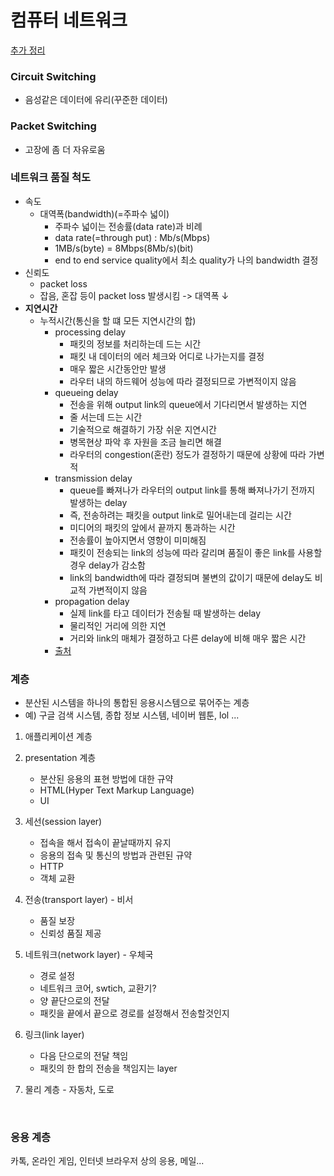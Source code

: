 # 컴퓨터 네트워크
[추가 정리](https://graceful-coriander-375.notion.site/week-2-f0cff7f4bfba49f58408cf30aa8a37a6)
### Circuit Switching
- 음성같은 데이터에 유리(꾸준한 데이터)

### Packet Switching
- 고장에 좀 더 자유로움

### 네트워크 품질 척도
- 속도
  - 대역폭(bandwidth)(=주파수 넓이)
    - 주파수 넓이는 전송률(data rate)과 비례
    - data rate(=through put) : Mb/s(Mbps)
    - 1MB/s(byte) = 8Mbps(8Mb/s)(bit)
    - end to end service quality에서 최소 quality가 나의 bandwidth 결정
- 신뢰도
  - packet loss
  - 잡음, 혼잡 등이 packet loss 발생시킴 -> 대역폭 ↓
- __지연시간__
  - 누적시간(통신을 할 떄 모든 지연시간의 합)
    - processing delay
      - 패킷의 정보를 처리하는데 드는 시간
      - 패킷 내 데이터의 에러 체크와 어디로 나가는지를 결정
      - 매우 짧은 시간동안만 발생
      - 라우터 내의 하드웨어 성능에 따라 결정되므로 가변적이지 않음
    - queueing delay
      - 전송을 위해 output link의 queue에서 기다리면서 발생하는 지연
      - 줄 서는데 드는 시간
      - 기술적으로 해결하기 가장 쉬운 지연시간
      - 병목현상 파악 후 자원을 조금 늘리면 해결
      - 라우터의 congestion(혼란) 정도가 결정하기 때문에 상황에 따라 가변적
    - transmission delay
      - queue를 빠져나가 라우터의 output link를 통해 빠져나가기 전까지 발생하는 delay
      - 즉, 전송하려는 패킷을 output link로 밀어내는데 걸리는 시간
      - 미디어의 패킷의 앞에서 끝까지 통과하는 시간
      - 전송률이 높아지면서 영향이 미미해짐
      - 패킷이 전송되는 link의 성능에 따라 갈리며 품질이 좋은 link를 사용할 경우 delay가 감소함
      - link의 bandwidth에 따라 결정되며 불변의 값이기 때문에 delay도 비교적 가변적이지 않음
    - propagation delay
      - 실제 link를 타고 데이터가 전송될 때 발생하는 delay
      - 물리적인 거리에 의한 지연
      - 거리와 link의 매체가 결정하고 다른 delay에 비해 매우 짧은 시간
    - [출처](https://ddongwon.tistory.com/70)

### 계층
- 분산된 시스템을 하나의 통합된 응용시스템으로 묶어주는 계층
- 예) 구글 검색 시스템, 종합 정보 시스템, 네이버 웹툰, lol ...
1. 애플리케이션 계층
   
2. presentation 계층
   - 분산된 응용의 표현 방법에 대한 규약
   - HTML(Hyper Text Markup Language)
   - UI
  
3. 세선(session layer)
   - 접속을 해서 접속이 끝날때까지 유지
   - 응용의 접속 및 통신의 방법과 관련된 규약
   - HTTP
   - 객체 교환

4. 전송(transport layer) - 비서 
   - 품질 보장
   - 신뢰성 품질 제공

5. 네트워크(network layer) - 우체국
   - 경로 설정
   - 네트워크 코어, swtich, 교환기?
   - 양 끝단으로의 전달
   - 패킷을 끝에서 끝으로 경로를 설정해서 전송할것인지

6. 링크(link layer)
   - 다음 단으로의 전달 책임
   - 패킷의 한 합의 전송을 책임지는 layer

7. 물리 계층 - 자동차, 도로 

<br>

### 응용 계층

카톡, 온라인 게임, 인터넷 브라우저 상의 응용, 메일...
